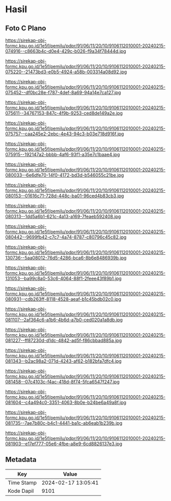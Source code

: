 # Hasil

## Foto C Plano

https://sirekap-obj-formc.kpu.go.id/1e5f/pemilu/pdpr/91/06/11/20/10/9106112010001-20240215-074916--c8663b4c-d0e4-429c-b026-f9a34f78444d.jpg

https://sirekap-obj-formc.kpu.go.id/1e5f/pemilu/pdpr/91/06/11/20/10/9106112010001-20240215-075220--21473bd3-e0b5-4924-a58b-003314a08d92.jpg

https://sirekap-obj-formc.kpu.go.id/1e5f/pemilu/pdpr/91/06/11/20/10/9106112010001-20240215-075452--df0bc28e-f787-4def-8a69-94a14e7ca127.jpg

https://sirekap-obj-formc.kpu.go.id/1e5f/pemilu/pdpr/91/06/11/20/10/9106112010001-20240215-075611--34767153-847c-4f9b-9253-ced8de149a2e.jpg

https://sirekap-obj-formc.kpu.go.id/1e5f/pemilu/pdpr/91/06/11/20/10/9106112010001-20240215-075757--caa245e2-2ebc-4e43-94c3-b03e718d916f.jpg

https://sirekap-obj-formc.kpu.go.id/1e5f/pemilu/pdpr/91/06/11/20/10/9106112010001-20240215-075915--192147a2-bbbb-4af6-93f1-a35e7c1baae4.jpg

https://sirekap-obj-formc.kpu.go.id/1e5f/pemilu/pdpr/91/06/11/20/10/9106112010001-20240215-080033--6e6dfe70-14f0-4172-bd3d-b546055c21be.jpg

https://sirekap-obj-formc.kpu.go.id/1e5f/pemilu/pdpr/91/06/11/20/10/9106112010001-20240215-080153--01616c71-728d-448c-ba01-96ced4b83cb3.jpg

https://sirekap-obj-formc.kpu.go.id/1e5f/pemilu/pdpr/91/06/11/20/10/9106112010001-20240215-080313--1dd5a6b1-621c-4a13-a169-7feaeb592408.jpg

https://sirekap-obj-formc.kpu.go.id/1e5f/pemilu/pdpr/91/06/11/20/10/9106112010001-20240215-080442--9699fb42-c7c7-4a74-8787-c80796c45c82.jpg

https://sirekap-obj-formc.kpu.go.id/1e5f/pemilu/pdpr/91/06/11/20/10/9106112010001-20240215-130736--5aa08012-76d5-4286-bca6-8b6e8486939b.jpg

https://sirekap-obj-formc.kpu.go.id/1e5f/pemilu/pdpr/91/06/11/20/10/9106112010001-20240215-131053--ba99c8a0-53c6-4064-88f1-2feee43f89b1.jpg

https://sirekap-obj-formc.kpu.go.id/1e5f/pemilu/pdpr/91/06/11/20/10/9106112010001-20240215-080931--cdb263ff-8118-4528-aeaf-b1c45bdb02c0.jpg

https://sirekap-obj-formc.kpu.go.id/1e5f/pemilu/pdpr/91/06/11/20/10/9106112010001-20240215-081107--2af364c6-a1b6-4b6d-a7b0-ced020a1a8db.jpg

https://sirekap-obj-formc.kpu.go.id/1e5f/pemilu/pdpr/91/06/11/20/10/9106112010001-20240215-081227--ff87230d-d1dc-4842-ad5f-f86cbbad885a.jpg

https://sirekap-obj-formc.kpu.go.id/1e5f/pemilu/pdpr/91/06/11/20/10/9106112010001-20240215-081343--b2ac98a2-071d-4243-af62-b182bfa7dfc4.jpg

https://sirekap-obj-formc.kpu.go.id/1e5f/pemilu/pdpr/91/06/11/20/10/9106112010001-20240215-081458--07c4103c-f4ac-418d-8f74-5fca6547f247.jpg

https://sirekap-obj-formc.kpu.go.id/1e5f/pemilu/pdpr/91/06/11/20/10/9106112010001-20240215-081604--c4a494c0-3351-4063-8b0e-b24be6a49a8f.jpg

https://sirekap-obj-formc.kpu.go.id/1e5f/pemilu/pdpr/91/06/11/20/10/9106112010001-20240215-081735--7ae7b80c-b4c1-4441-ba1c-ab6eab1b239b.jpg

https://sirekap-obj-formc.kpu.go.id/1e5f/pemilu/pdpr/91/06/11/20/10/9106112010001-20240215-081903--e17ef777-05e6-4fbe-a8e9-6cd8826137e3.jpg


## Metadata

| Key        | Value               |
| ---------- | ------------------- |
| Time Stamp | 2024-02-17 13:05:41 |
| Kode Dapil | 9101                |



